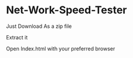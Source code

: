 # Net-Work-Speed-Tester

Just Download As a zip file

Extract it

Open Index.html with your preferred browser
